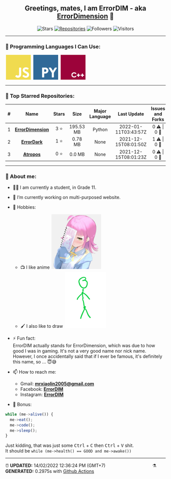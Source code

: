 <div align = "center">

## Greetings, mates, I am ErrorDIM - aka [ErrorDimension](https://github.com/errordimension) 👋

![Stars](https://img.shields.io/badge/4-STARS-8cecff?style=for-the-badge)
[![Repositories](https://img.shields.io/badge/7-REPOS-f2e174?style=for-the-badge)](https://github.com/errordimension?tab=repositories)
![Followers](https://img.shields.io/badge/4-FOLLOWERS-ff9eb6?style=for-the-badge)
![Visitors](https://estruyf-github.azurewebsites.net/api/VisitorHit?user=10errordim&repo=10errordim&countColor=#0ffc03)

<hr>

</div>

<h3>🧬 Programming Languages I Can Use:</h3>

<span align="left">

  <img style="margin: 0 2px" width="78" src="assets/icons/js.png" title="JavaScript">

  <img style="margin: 0 2px" width="78" src="assets/icons/py.png" title="Python">

  <img style="margin: 0 2px" width="78" src="assets/icons/cpp.png" title="C++">

</span>

<hr>

<h3>🥇 Top Starred Repositories:</h3>

|#|Name|Stars|Size|Major Language|Last Update|Issues and Forks|
|:---:|:---:|:---:|:---:|:---:|:---:|:---:|
|1|**[ErrorDimension](https://github.com/ErrorDimension/ErrorDimension)**|3 ⭐|195.53 MB|Python|2022-01-11T03:43:57Z|0 ⚠  \|  0 🍴|
|2|**[ErrorDark](https://github.com/ErrorDimension/ErrorDark)**|1 ⭐|0.78 MB|None|2021-12-15T08:01:50Z|1 ⚠  \|  0 🍴|
|3|**[Atropos](https://github.com/ErrorDimension/Atropos)**|0 ⭐|0.0 MB|None|2021-12-15T08:01:23Z|0 ⚠  \|  0 🍴|

<hr>

<h3>🤡 About me:</h3>

- 👨‍🎓 I am currently a student, in Grade 11.

- 🔭 I’m currently working on multi-purposed website.

- 💖 Hobbies:
  - 📺 I like anime <img style="margin: 0 2px" width="156" src="assets/Drawing/My Waifu.jpg" title="Tennoji Rinna">
  - 🖌️ I also like to draw <img style="margin: 0 2px" width="130" src="assets/Drawing/Stickman.png" title="instagram.com/nhvuu_05">

- ⚡ Fun fact:
<br> ErrorDIM actually stands for ErrorDimension, which was due to how good I was in gaming. It's not a very good name nor nick name. <br> However, I once accidentally said that if I ever be famous, it's definitely this name, so ... 😇😅

- 📫 How to reach me:
  - Gmail: **mrxiaolin2005@gmail.com**
  - Facebook:  **[ErrorDIM](https://facebook.com/errordim)**
  - Instagram:  **[ErrorDIM](https://instagram.com/real.errordim)**

- 🦴 Bonus:

```js
while (me->alive()) {
  me->eat();
  me->code();
  me->sleep();
}  
```

Just kidding, that was just some <kbd>Ctrl</kbd> + <kbd>C</kbd> then <kbd>Ctrl</kbd> + <kbd>V</kbd> shit. <br> It should be `while (me->health() == GOOD and me->awake())`

<hr>

<span style="clear: both">

  <span align="left">⏰ <b>UPDATED:</b> 14/02/2022 12:36:24 PM (GMT+7)</span>
  <span>&emsp;&emsp;&emsp;&emsp;&emsp;&emsp;&emsp;&emsp;&emsp;&emsp;</span>
  <span align="right">⚗ <b>GENERATED:</b> 0.2975s with <a href="https://github.com/errordimension/errordimension/actions" target="_blank">Github Actions</a></span>

</span>
